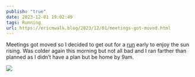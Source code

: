 ```yaml
---
publish: "true"
date: 2023-12-01 19:02:49
tags: Running
url: https://ericmwalk.blog/2023/12/01/meetings-got-moved.html
---
```


Meetings got moved so I decided to get out for a [run](https://strava.com/activities/10311553236) early to enjoy the sun rising. Was colder again this morning but not all bad and I ran farther than planned as I didn’t have a plan but be home by 9am.

![](https://ericmwalk.blog/uploads/2023/d44d05e2-36e4-459a-bd99-05774d49a6ec.jpg)